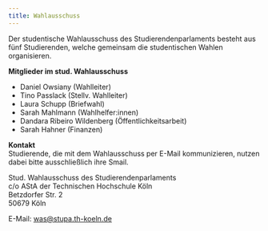 ```yaml
---
title: Wahlausschuss
---
```


Der studentische Wahlausschuss des Studierendenparlaments besteht aus fünf Studierenden, welche gemeinsam die studentischen Wahlen organisieren.

**Mitglieder im stud. Wahlausschuss**

- Daniel Owsiany (Wahlleiter)
- Tino Passlack (Stellv. Wahlleiter)
- Laura Schupp (Briefwahl)
- Sarah Mahlmann (Wahlhelfer:innen)
- Dandara Ribeiro Wildenberg (Öffentlichkeitsarbeit)
- Sarah Hahner (Finanzen)

**Kontakt**  
Studierende, die mit dem Wahlausschuss per E-Mail kommunizieren, nutzen dabei bitte ausschließlich ihre Smail.

Stud. Wahlausschuss des Studierendenparlaments  
c/o AStA der Technischen Hochschule Köln  
Betzdorfer Str. 2  
50679 Köln

E-Mail: was@stupa.th-koeln.de
